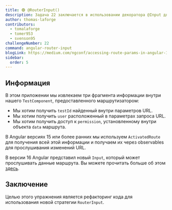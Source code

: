 ```yaml
---
title: 🟢 @RouterInput()
description: Задача 22 заключается в использовании декоратора @Input для получения параметров маршрутизатора.
author: thomas-laforge
contributors:
  - tomalaforge
  - tomer953
  - svenson95
challengeNumber: 22
command: angular-router-input
blogLink: https://medium.com/ngconf/accessing-route-params-in-angular-1f8e12770617
sidebar:
  order: 5
---
```


## Информация

В этом приложении мы извлекаем три фрагмента информации внутри нашего `TestComponent`, предоставленного маршрутизатором:

- Мы хотим получить `testId` найденный внутри параметров URL.
- Мы хотим получить `user` расположенный в параметрах запроса URL.
- Мы хотим получить доступ к `permission`, установленному внутри объекта `data` маршрута.

В Angular версиях 15 или более ранних мы используем `ActivatedRoute` для получения всей этой информации и получаем их через observables для прослушивания изменений URL.

В версии 16 Angular представил новый `Input`, который может прослушивать данные маршрута. Вы можете прочитать больше об этом [здесь](https://medium.com/ngconf/accessing-route-params-in-angular-1f8e12770617).

## Заключение

Целью этого упражнения является рефакторинг кода для использования новой стратегии `RouterInput`.
